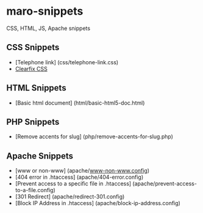 # maro-snippets
CSS, HTML, JS, Apache snippets

## CSS Snippets

- [Telephone link] (css/telephone-link.css)
- [Clearfix CSS](css/clearfix.css)

## HTML Snippets

- [Basic html document] (html/basic-html5-doc.html)

## PHP Snippets

- [Remove accents for slug] (php/remove-accents-for-slug.php)

## Apache Snippets

- [www or non-www] (apache/www-non-www.config)
- [404 error in .htaccess] (apache/404-error.config)
- [Prevent access to a specific file in .htaccess] (apache/prevent-access-to-a-file.config)
- [301 Redirect] (apache/redirect-301.config)
- [Block IP Address in .htaccess] (apache/block-ip-address.config)

